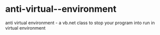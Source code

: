 # anti-virtual--environment
anti virtual environment - a vb.net class to stop your program into run in virtual environment
